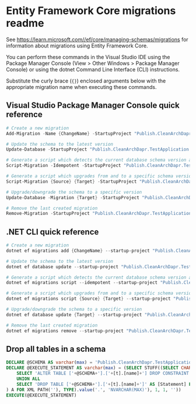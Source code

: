 # Entity Framework Core migrations readme

See <https://learn.microsoft.com//ef/core/managing-schemas/migrations> for information about migrations using Entity Framework Core.

You can perform these commands in the Visual Studio IDE using the Package Manager Console (View > Other Windows > Package Manager Console) or using the dotnet Command Line Interface (CLI) instructions.

Substitute the curly brace (`{}`) enclosed arguments below with the appropriate migration name when executing these commands.

## Visual Studio Package Manager Console quick reference

```powershell
# Create a new migration
Add-Migration -Name {ChangeName} -StartupProject "Publish.CleanArchDapr.TestApplication.Api" -Project "Publish.CleanArchDapr.TestApplication.Infrastructure"

# Update the schema to the latest version
Update-Database -StartupProject "Publish.CleanArchDapr.TestApplication.Api" -Project "Publish.CleanArchDapr.TestApplication.Infrastructure"

# Generate a script which detects the current database schema version and updates it to the latest
Script-Migration -Idempotent -StartupProject "Publish.CleanArchDapr.TestApplication.Api" -Project "Publish.CleanArchDapr.TestApplication.Infrastructure"

# Generate a script which upgrades from and to a specific schema version
Script-Migration {Source} {Target} -StartupProject "Publish.CleanArchDapr.TestApplication.Api" -Project "Publish.CleanArchDapr.TestApplication.Infrastructure"

# Upgrade/downgrade the schema to a specific version
Update-Database -Migration {Target} -StartupProject "Publish.CleanArchDapr.TestApplication.Api" -Project "Publish.CleanArchDapr.TestApplication.Infrastructure"

# Remove the last created migration
Remove-Migration -StartupProject "Publish.CleanArchDapr.TestApplication.Api" -Project "Publish.CleanArchDapr.TestApplication.Infrastructure"
```

## .NET CLI quick reference

```powershell
# Create a new migration
dotnet ef migrations add {ChangeName} --startup-project "Publish.CleanArchDapr.TestApplication.Api" --project "Publish.CleanArchDapr.TestApplication.Infrastructure"

# Update the schema to the latest version
dotnet ef database update --startup-project "Publish.CleanArchDapr.TestApplication.Api" --project "Publish.CleanArchDapr.TestApplication.Infrastructure"

# Generate a script which detects the current database schema version and updates it to the latest
dotnet ef migrations script --idempotent --startup-project "Publish.CleanArchDapr.TestApplication.Api" --project "Publish.CleanArchDapr.TestApplication.Infrastructure"

# Generate a script which upgrades from and to a specific schema version
dotnet ef migrations script {Source} {Target} --startup-project "Publish.CleanArchDapr.TestApplication.Api" --project "Publish.CleanArchDapr.TestApplication.Infrastructure"

# Upgrade/downgrade the schema to a specific version
dotnet ef database update {Target} --startup-project "Publish.CleanArchDapr.TestApplication.Api" --project "Publish.CleanArchDapr.TestApplication.Infrastructure"

# Remove the last created migration
dotnet ef migrations remove --startup-project "Publish.CleanArchDapr.TestApplication.Api" --project "Publish.CleanArchDapr.TestApplication.Infrastructure"
```

## Drop all tables in a schema

```sql
DECLARE @SCHEMA AS varchar(max) = 'Publish.CleanArchDapr.TestApplication'
DECLARE @EXECUTE_STATEMENT AS varchar(max) = (SELECT STUFF((SELECT CHAR(13) + CHAR(10) + [Statement] FROM (
    SELECT 'ALTER TABLE ['+@SCHEMA+'].['+[t].[name]+'] DROP CONSTRAINT ['+[fk].[name]+']' AS [Statement] FROM [sys].[foreign_keys] AS [fk] INNER JOIN [sys].[tables] AS [t] ON [t].[object_id] = [fk].[parent_object_id] INNER JOIN [sys].[schemas] AS [s] ON [s].[schema_id] = [t].[schema_id] WHERE [s].[name] = @SCHEMA
    UNION ALL
    SELECT 'DROP TABLE ['+@SCHEMA+'].['+[t].[name]+']' AS [Statement] FROM [sys].[tables] AS [t] INNER JOIN [sys].[schemas] AS [s] ON [s].[schema_id] = [t].[schema_id] WHERE [s].[name] = @SCHEMA
) A FOR XML PATH(''), TYPE).value('.', 'NVARCHAR(MAX)'), 1, 1, ''))
EXECUTE(@EXECUTE_STATEMENT)
```

